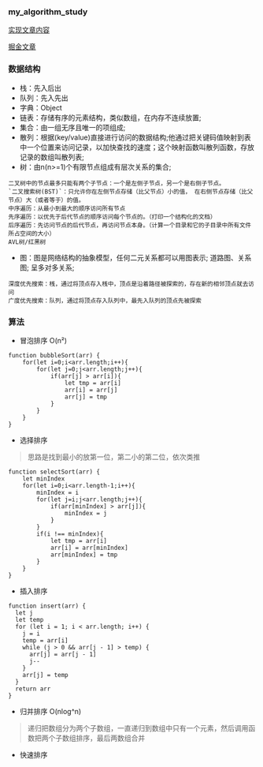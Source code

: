 ### my_algorithm_study

[实现文章内容](http://www.jianshu.com/p/7e6589306a27)

[掘金文章](https://juejin.im/post/594dfe795188250d725a220a)

### 数据结构

* 栈：先入后出
* 队列：先入先出
* 字典：Object
* 链表：存储有序的元素结构，类似数组，在内存不连续放置;
* 集合：由一组无序且唯一的项组成;
* 散列：根据(key/value)直接进行访问的数据结构;他通过把关键码值映射到表中一个位置来访问记录，以加快查找的速度；这个映射函数叫散列函数，存放记录的数组叫散列表;
* 树：由n(n>=1)个有限节点组成有层次关系的集合;
```
二叉树中的节点最多只能有两个子节点：一个是左侧子节点，另一个是右侧子节点。
`二叉搜索树(BST)`：只允许你在左侧节点存储（比父节点）小的值， 在右侧节点存储（比父节点）大（或者等于）的值。
中序遍历：从最小到最大的顺序访问所有节点
先序遍历：以优先于后代节点的顺序访问每个节点的。（打印一个结构化的文档）
后序遍历：先访问节点的后代节点，再访问节点本身。（计算一个目录和它的子目录中所有文件所占空间的大小）
AVL树/红黑树
```
* 图：图是网络结构的抽象模型，任何二元关系都可以用图表示; 道路图、关系图; 呈多对多关系;

```
深度优先搜索：桟，通过将顶点存入桟中，顶点是沿着路径被探索的，存在新的相邻顶点就去访问
广度优先搜索：队列，通过将顶点存入队列中，最先入队列的顶点先被探索
```

### 算法

- 冒泡排序 O(n²)

```
function bubbleSort(arr) {
	for(let i=0;i<arr.length;i++){
		for(let j=0;j<arr.length;j++){
			if(arr[j] > arr[i]){
				let tmp = arr[i]
				arr[i] = arr[j]
				arr[j] = tmp
			}
		}
	}
}
```

- 选择排序 
> 思路是找到最小的放第一位，第二小的第二位，依次类推

```
function selectSort(arr) {
	let minIndex
	for(let i=0;i<arr.length-1;i++){
		minIndex = i
		for(let j=i;j<arr.length;j++){
			if(arr[minIndex] > arr[j]){
				minIndex = j
			}
		}
		if(i !== minIndex){
			let tmp = arr[i]
			arr[i] = arr[minIndex]
			arr[minIndex] = tmp
		}
	}
}
```

- 插入排序
> 
```
function insert(arr) {
  let j
  let temp
  for (let i = 1; i < arr.length; i++) {
    j = i
    temp = arr[i]
    while (j > 0 && arr[j - 1] > temp) {
      arr[j] = arr[j - 1]
      j--
    } 
    arr[j] = temp
  }
  return arr
}
```

- 归并排序 O(nlog^n)
> 递归把数组分为两个子数组，一直递归到数组中只有一个元素，然后调用函数把两个子数组排序，最后两数组合并

- 快速排序
> 








